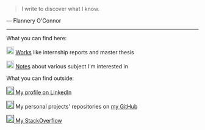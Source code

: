 >  I write to discover what I know.

— Flannery O'Connor

___
What you can find here:

<img src="http://pngimg.com/uploads/book/book_PNG51027.png" height="20px"></img> [Works](works.html) like internship reports and master thesis

<img src="https://cdn.pixabay.com/photo/2012/04/16/11/48/note-35638_960_720.png" height="20px"></img> [Notes](notes.html) about various subject I'm interested in

What you can find outside:

<a href=""><img src="https://content.linkedin.com/content/dam/me/business/en-us/amp/brand-site/v2/bg/LI-Bug.svg.original.svg" height="20px"></img> My profile on LinkedIn</a>

<a href=""><img src="https://github.githubassets.com/images/modules/logos_page/GitHub-Mark.png" height="20px"></img></a> My personal projects' repositories on <a href="">my GitHub</a>

<a href=""><img src="https://cdn.sstatic.net/Sites/stackoverflow/company/img/logos/so/so-icon.png?v=c78bd457575a" height="20px"></img> My StackOverflow</a>
<!--stackedit_data:
eyJoaXN0b3J5IjpbMTQ2NDA4NTA5NywxNTM4OTAzMzAzLC01Mj
A4NjIzNTZdfQ==
-->